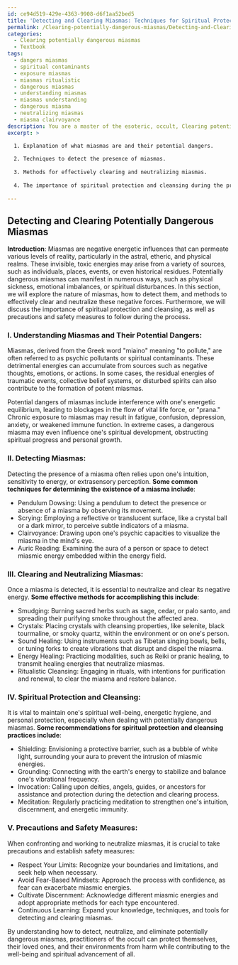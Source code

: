 ```yaml
---
id: ce94d519-429e-4363-9908-d6f1aa52bed5
title: 'Detecting and Clearing Miasmas: Techniques for Spiritual Protection'
permalink: /Clearing-potentially-dangerous-miasmas/Detecting-and-Clearing-Miasmas-Techniques-for-Spiritual-Protection/
categories:
  - Clearing potentially dangerous miasmas
  - Textbook
tags:
  - dangers miasmas
  - spiritual contaminants
  - exposure miasmas
  - miasmas ritualistic
  - dangerous miasmas
  - understanding miasmas
  - miasmas understanding
  - dangerous miasma
  - neutralizing miasmas
  - miasma clairvoyance
description: You are a master of the esoteric, occult, Clearing potentially dangerous miasmas and education, you have written many textbooks on the subject in ways that provide students with rich and deep understanding of the subject. You are being asked to write textbook-like sections on a topic and you do it with full context, explainability, and reliability in accuracy to the true facts of the topic at hand, in a textbook style that a student would easily be able to learn from, in a rich, engaging, and contextual way. Always include relevant context (such as formulas and history), related concepts, and in a way that someone can gain deep insights from.
excerpt: >

  1. Explanation of what miasmas are and their potential dangers.
  
  2. Techniques to detect the presence of miasmas.
  
  3. Methods for effectively clearing and neutralizing miasmas.
  
  4. The importance of spiritual protection and cleansing during the process.
  
---
```


## Detecting and Clearing Potentially Dangerous Miasmas

**Introduction**:
Miasmas are negative energetic influences that can permeate various levels of reality, particularly in the astral, etheric, and physical realms. These invisible, toxic energies may arise from a variety of sources, such as individuals, places, events, or even historical residues. Potentially dangerous miasmas can manifest in numerous ways, such as physical sickness, emotional imbalances, or spiritual disturbances. In this section, we will explore the nature of miasmas, how to detect them, and methods to effectively clear and neutralize these negative forces. Furthermore, we will discuss the importance of spiritual protection and cleansing, as well as precautions and safety measures to follow during the process.

### I. **Understanding Miasmas and Their Potential Dangers**:
Miasmas, derived from the Greek word "miaino" meaning "to pollute," are often referred to as psychic pollutants or spiritual contaminants. These detrimental energies can accumulate from sources such as negative thoughts, emotions, or actions. In some cases, the residual energies of traumatic events, collective belief systems, or disturbed spirits can also contribute to the formation of potent miasmas.

Potential dangers of miasmas include interference with one's energetic equilibrium, leading to blockages in the flow of vital life force, or "prana." Chronic exposure to miasmas may result in fatigue, confusion, depression, anxiety, or weakened immune function. In extreme cases, a dangerous miasma may even influence one's spiritual development, obstructing spiritual progress and personal growth.

### II. **Detecting Miasmas**:
Detecting the presence of a miasma often relies upon one's intuition, sensitivity to energy, or extrasensory perception. **Some common techniques for determining the existence of a miasma include**:

- Pendulum Dowsing: Using a pendulum to detect the presence or absence of a miasma by observing its movement.
- Scrying: Employing a reflective or translucent surface, like a crystal ball or a dark mirror, to perceive subtle indicators of a miasma.
- Clairvoyance: Drawing upon one's psychic capacities to visualize the miasma in the mind's eye.
- Auric Reading: Examining the aura of a person or space to detect miasmic energy embedded within the energy field.

### III. **Clearing and Neutralizing Miasmas**:
Once a miasma is detected, it is essential to neutralize and clear its negative energy. **Some effective methods for accomplishing this include**:

- Smudging: Burning sacred herbs such as sage, cedar, or palo santo, and spreading their purifying smoke throughout the affected area.
- Crystals: Placing crystals with cleansing properties, like selenite, black tourmaline, or smoky quartz, within the environment or on one's person.
- Sound Healing: Using instruments such as Tibetan singing bowls, bells, or tuning forks to create vibrations that disrupt and dispel the miasma.
- Energy Healing: Practicing modalities, such as Reiki or pranic healing, to transmit healing energies that neutralize miasmas.
- Ritualistic Cleansing: Engaging in rituals, with intentions for purification and renewal, to clear the miasma and restore balance.

### IV. **Spiritual Protection and Cleansing**:
It is vital to maintain one's spiritual well-being, energetic hygiene, and personal protection, especially when dealing with potentially dangerous miasmas. **Some recommendations for spiritual protection and cleansing practices include**:

- Shielding: Envisioning a protective barrier, such as a bubble of white light, surrounding your aura to prevent the intrusion of miasmic energies.
- Grounding: Connecting with the earth's energy to stabilize and balance one's vibrational frequency.
- Invocation: Calling upon deities, angels, guides, or ancestors for assistance and protection during the detection and clearing process.
- Meditation: Regularly practicing meditation to strengthen one's intuition, discernment, and energetic immunity.

### V. **Precautions and Safety Measures**:
When confronting and working to neutralize miasmas, it is crucial to take precautions and establish safety measures:

- Respect Your Limits: Recognize your boundaries and limitations, and seek help when necessary.
- Avoid Fear-Based Mindsets: Approach the process with confidence, as fear can exacerbate miasmic energies.
- Cultivate Discernment: Acknowledge different miasmic energies and adopt appropriate methods for each type encountered.
- Continuous Learning: Expand your knowledge, techniques, and tools for detecting and clearing miasmas.

By understanding how to detect, neutralize, and eliminate potentially dangerous miasmas, practitioners of the occult can protect themselves, their loved ones, and their environments from harm while contributing to the well-being and spiritual advancement of all.
